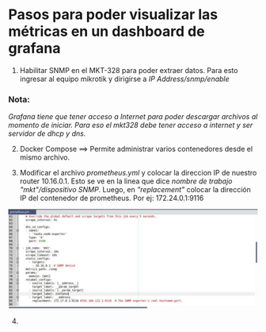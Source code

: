 # Pasos para poder visualizar las métricas en un dashboard de grafana

1. Habilitar SNMP en el MKT-328 para poder extraer datos. Para esto ingresar al equipo mikrotik y dirigirse a 
*IP Address/snmp/enable*

### Nota:
*Grafana tiene que tener acceso a Internet para poder descargar archivos al momento de iniciar.*
*Para eso el mkt328 debe tener acceso a internet y ser servidor de dhcp y dns.*

2. Docker Compose ==> Permite administrar varios contenedores desde el mismo archivo.

3. Modificar el archivo _prometheus.yml_ y colocar la direccion IP de nuestro router 10.16.0.1. Esto se ve en la linea que dice
 _nombre de trabajo "mkt"/dispositivo SNMP_. Luego, en _"replacement"_ colocar la dirección IP del contenedor de prometheus. Por ej: 172.24.0.1:9116

![ejemplo](snmp_grafana_prometheus/img/prometheus.jpg)

4. 

